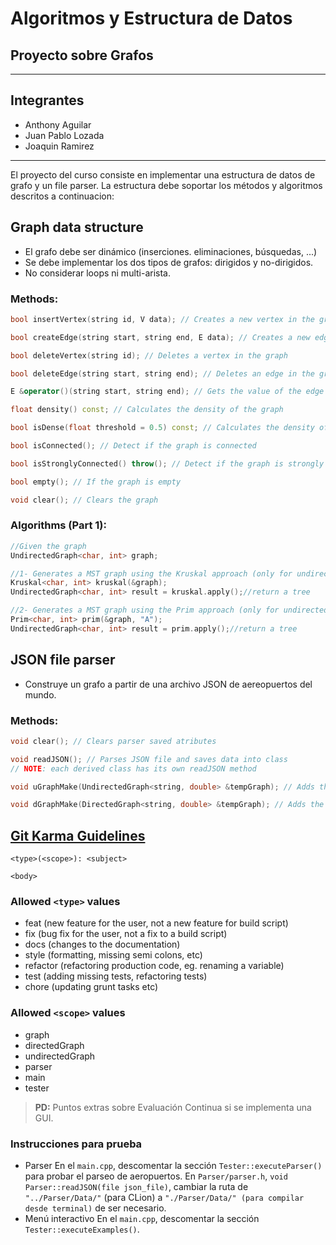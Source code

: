 # Algoritmos y Estructura de Datos
## Proyecto sobre Grafos
--------

## Integrantes
- Anthony Aguilar 
- Juan Pablo Lozada
- Joaquin Ramirez

----

El proyecto del curso consiste en implementar una estructura de datos de grafo y un file parser. La estructura debe soportar los métodos y algoritmos descritos a continuacion:  


## Graph data structure

* El grafo debe ser dinámico (inserciones. eliminaciones, búsquedas, ...)
* Se debe implementar los dos tipos de grafos: dirigidos y no-dirigidos.
* No considerar loops ni multi-arista. 


### Methods:
```cpp
bool insertVertex(string id, V data); // Creates a new vertex in the graph with some data and an ID

bool createEdge(string start, string end, E data); // Creates a new edge in the graph with some data

bool deleteVertex(string id); // Deletes a vertex in the graph

bool deleteEdge(string start, string end); // Deletes an edge in the graph, it is not possible to search by the edge value, since it can be repeated

E &operator()(string start, string end); // Gets the value of the edge from the start and end vertexes

float density() const; // Calculates the density of the graph

bool isDense(float threshold = 0.5) const; // Calculates the density of the graph, and determine if it is dense dependening on a threshold value

bool isConnected(); // Detect if the graph is connected

bool isStronglyConnected() throw(); // Detect if the graph is strongly connected (only for directed graphs)

bool empty(); // If the graph is empty

void clear(); // Clears the graph
```

### Algorithms (Part 1):
```cpp
//Given the graph
UndirectedGraph<char, int> graph;

//1- Generates a MST graph using the Kruskal approach (only for undirected graphs)
Kruskal<char, int> kruskal(&graph);
UndirectedGraph<char, int> result = kruskal.apply();//return a tree

//2- Generates a MST graph using the Prim approach (only for undirected graphs)
Prim<char, int> prim(&graph, "A");
UndirectedGraph<char, int> result = prim.apply();//return a tree
```


## JSON file parser
* Construye un grafo a partir de una archivo JSON de aereopuertos del mundo. 


### Methods:
```cpp
void clear(); // Clears parser saved atributes

void readJSON(); // Parses JSON file and saves data into class
// NOTE: each derived class has its own readJSON method

void uGraphMake(UndirectedGraph<string, double> &tempGraph); // Adds the parsed data into the specified undirected graph

void dGraphMake(DirectedGraph<string, double> &tempGraph); // Adds the parsed data into the specified directed graph
```

## [Git Karma Guidelines](http://karma-runner.github.io/5.2/dev/git-commit-msg.html)

```
<type>(<scope>): <subject>

<body>
```

### Allowed ```<type>``` values

* feat (new feature for the user, not a new feature for build script)
* fix (bug fix for the user, not a fix to a build script)
* docs (changes to the documentation)
* style (formatting, missing semi colons, etc)
* refactor (refactoring production code, eg. renaming a variable)
* test (adding missing tests, refactoring tests)
* chore (updating grunt tasks etc)

### Allowed ```<scope>``` values

* graph
* directedGraph
* undirectedGraph
* parser
* main
* tester


> **PD:** Puntos extras sobre Evaluación Continua si se implementa una GUI.
### Instrucciones para prueba
* Parser
En el `main.cpp`, descomentar la sección `Tester::executeParser()` para probar el parseo de aeropuertos. En `Parser/parser.h`, `void Parser::readJSON(file json_file)`, cambiar la ruta de `"../Parser/Data/"`  (para CLion) a `"./Parser/Data/" (para compilar desde terminal)` de ser necesario.
* Menú interactivo
En el `main.cpp`, descomentar la sección `Tester::executeExamples()`.
